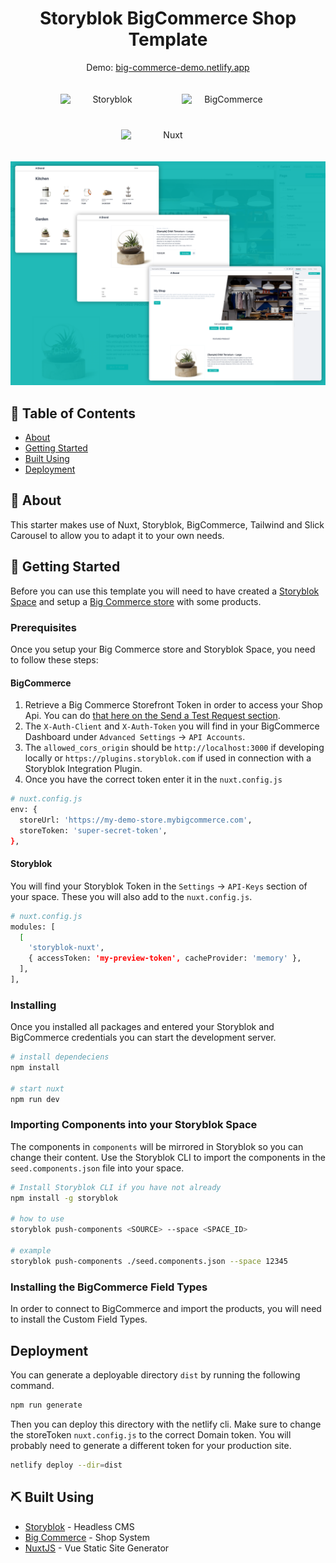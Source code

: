 <h1 align="center">Storyblok BigCommerce Shop Template</h1>

<p align="center">
Demo: <a href="https://big-commerce-demo.netlify.app/">big-commerce-demo.netlify.app</a>
</p>

<p align="center">
  <a href="https://www.storyblok.com/" rel="noopener">
 <img width=150px src="https://a.storyblok.com/f/51376/3856x824/fea44d52a9/colored-full.png" alt="Storyblok" style="display:inline-block;margin:20px;"></a>
  <a href="https://www.bigcommerce.com/" rel="noopener">
 <img width=150px src="https://wwwcdn.bigcommerce.com/www1.bigcommerce.com/assets/logos/bc-logo-dark.svg" alt="BigCommerce" style="display:inline-block;margin:20px;"></a>
  <a href="https://nuxtjs.org/" rel="noopener">
  <img width=150px src="https://d33wubrfki0l68.cloudfront.net/5b560be9d4ab4c2aeeff41ee39ee36523dd273ba/29ae6/logos/nuxtjs-typo.svg" alt="Nuxt" style="display:inline-block;margin:20px;"></a>
</p>

<p align="center">
<img width=800px src="./screenshot.png" alt="Storyblok">
</p>


## 📝 Table of Contents

- [About](#about)
- [Getting Started](#getting_started)
- [Built Using](#built_using)
- [Deployment](#deployment)



## 🧐 About <a name = "about"></a>

This starter makes use of Nuxt, Storyblok, BigCommerce, Tailwind and Slick Carousel to allow you to adapt it to your own needs.



## 🏁 Getting Started <a name = "getting_started"></a>

Before you can use this template you will need to have created a [Storyblok Space](https://app.storyblok.com/#!/me/spaces) and setup a [Big Commerce store](https://login.bigcommerce.com/login) with some products. 

### Prerequisites

Once you setup your Big Commerce store and Storyblok Space, you need to follow these steps:

#### BigCommerce
1. Retrieve a Big Commerce Storefront Token in order to access your Shop Api. You can do [that here on the Send a Test Request section](https://developer.bigcommerce.com/api-reference/storefront/graphql-api-tokens/api-token/createtoken). 
2. The `X-Auth-Client` and `X-Auth-Token` you will find in your BigCommerce Dashboard under `Advanced Settings` -> `API Accounts`. 
3. The `allowed_cors_origin` should be `http://localhost:3000` if developing locally or `https://plugins.storyblok.com` if used in connection with a Storyblok Integration Plugin. 
4. Once you have the correct token enter it in the `nuxt.config.js`

```bash
# nuxt.config.js
env: {
  storeUrl: 'https://my-demo-store.mybigcommerce.com',
  storeToken: 'super-secret-token',
},
```

#### Storyblok

You will find your Storyblok Token in the `Settings` -> `API-Keys` section of your space. These you will also add to the `nuxt.config.js`.

```bash
# nuxt.config.js
modules: [
  [
    'storyblok-nuxt',
    { accessToken: 'my-preview-token', cacheProvider: 'memory' },
  ],
],
```

### Installing

Once you installed all packages and entered your Storyblok and BigCommerce credentials you can start the development server.

```bash
# install dependeciens
npm install

# start nuxt
npm run dev
```

### Importing Components into your Storyblok Space

The components in `components` will be mirrored in Storyblok so you can change their content. Use the Storyblok CLI to import the components in the `seed.components.json` file into your space.

```bash
# Install Storyblok CLI if you have not already
npm install -g storyblok

# how to use
storyblok push-components <SOURCE> --space <SPACE_ID>

# example
storyblok push-components ./seed.components.json --space 12345
```

### Installing the BigCommerce Field Types


In order to connect to BigCommerce and import the products, you will need to install the Custom Field Types. 


## Deployment <a name = "deployment"></a>

You can generate a deployable directory `dist` by running the following command.

```bash
npm run generate
```

Then you can deploy this directory with the netlify cli. Make sure to change the storeToken `nuxt.config.js` to the correct Domain token. You will probably need to generate a different token for your production site.

```bash
netlify deploy --dir=dist
```

## ⛏️ Built Using <a name = "built_using"></a>

- [Storyblok](https://www.storyblok.com) - Headless CMS
- [Big Commerce](https://www.bigcommerce.com) - Shop System
- [NuxtJS](https://nuxtjs.org) - Vue Static Site Generator
